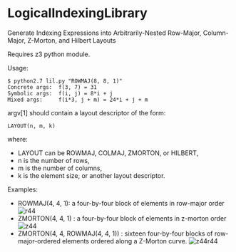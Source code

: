 LogicalIndexingLibrary
======================

Generate Indexing Expressions into Arbitrarily-Nested Row-Major, Column-Major, Z-Morton, and Hilbert Layouts

Requires z3 python module.

Usage:

    $ python2.7 lil.py "ROWMAJ(8, 8, 1)"
    Concrete args:  f(3, 7) = 31
    Symbolic args:  f(i, j) = 8*i + j
    Mixed args:     f(i*3, j + m) = 24*i + j + m

argv[1] should contain a layout descriptor of the form:

    LAYOUT(n, m, k)

where:
*   LAYOUT can be ROWMAJ, COLMAJ, ZMORTON, or HILBERT,
*   n is the number of rows,
*   m is the number of columns,
*   k is the element size, or another layout descriptor.

Examples:
*   ROWMAJ(4, 4, 1): a four-by-four block of elements in row-major order ![r44](https://raw.github.com/mbdriscoll/LogicalIndexingLibrary/master/images/r44.png)
*   ZMORTON(4, 4, 1) : a four-by-four block of elements in z-morton order ![z44](https://raw.github.com/mbdriscoll/LogicalIndexingLibrary/master/images/z44.png)
*   ZMORTON(4, 4, ROWMAJ(4, 4, 1)) : sixteen four-by-four blocks of row-major-ordered elements ordered along a Z-Morton curve. ![z44r44](https://raw.github.com/mbdriscoll/LogicalIndexingLibrary/master/images/z44r44.png)
